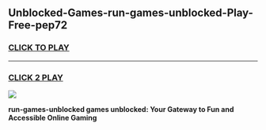 
## Unblocked-Games-run-games-unblocked-Play-Free-pep72
<h3>
<a href="https://premium76.site?title=run-games-unblocked&ref=17A">CLICK TO PLAY</a></h3>
<hr>

<h3>
<a href="https://premium76.site?title=run-games-unblocked&ref=17A">CLICK 2 PLAY</a>
  
</h3>

<a href="https://premium76.site?title=run-games-unblocked&ref=17A"><img src="https://clearcache.store/games.png"></a>


**run-games-unblocked games unblocked: Your Gateway to Fun and Accessible Online Gaming**
